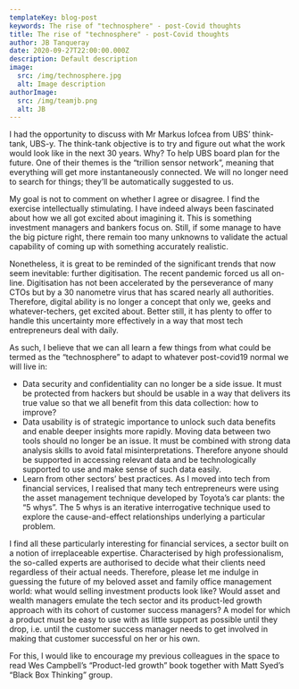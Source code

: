 ```yaml
---
templateKey: blog-post
keywords: The rise of "technosphere" - post-Covid thoughts
title: The rise of "technosphere" - post-Covid thoughts
author: JB Tanqueray
date: 2020-09-27T22:00:00.000Z
description: Default description
image:
  src: /img/technosphere.jpg
  alt: Image description
authorImage: 
  src: /img/teamjb.png
  alt: JB
---
```

I had the opportunity to discuss with Mr Markus Iofcea from UBS’ think-tank, UBS-y. The think-tank objective is to try and figure out what the work would look like in the next 30 years. Why? To help UBS board plan for the future. One of their themes is the “trillion sensor network”, meaning that everything will get more instantaneously connected. We will no longer need to search for things; they’ll be automatically suggested to us.

My goal is not to comment on whether I agree or disagree. I find the exercise intellectually stimulating. I have indeed always been fascinated about how we all got excited about imagining it. This is something investment managers and bankers focus on. Still, if some manage to have the big picture right, there remain too many unknowns to validate the actual capability of coming up with something accurately realistic.

Nonetheless, it is great to be reminded of the significant trends that now seem inevitable: further digitisation. The recent pandemic forced us all on-line. Digitisation has not been accelerated by the perseverance of many CTOs but by a 30 nanometre virus that has scared nearly all authorities. Therefore, digital ability is no longer a concept that only we, geeks and whatever-techers, get excited about. Better still, it has plenty to offer to handle this uncertainty more effectively in a way that most tech entrepreneurs deal with daily.

As such, I believe that we can all learn a few things from what could be termed as the “technosphere” to adapt to whatever post-covid19 normal we will live in:

* Data security and confidentiality can no longer be a side issue. It must be protected from hackers but should be usable in a way that delivers its true value so that we all benefit from this data collection: how to improve?
* Data usability is of strategic importance to unlock such data benefits and enable deeper insights more rapidly. Moving data between two tools should no longer be an issue. It must be combined with strong data analysis skills to avoid fatal misinterpretations. Therefore anyone should be supported in accessing relevant data and be technologically supported to use and make sense of such data easily.
* Learn from other sectors’ best practices. As I moved into tech from financial services, I realised that many tech entrepreneurs were using the asset management technique developed by Toyota’s car plants: the “5 whys”. The 5 whys is an iterative interrogative technique used to explore the cause-and-effect relationships underlying a particular problem.

I find all these particularly interesting for financial services, a sector built on a notion of irreplaceable expertise. Characterised by high professionalism, the so-called experts are authorised to decide what their clients need regardless of their actual needs. Therefore, please let me indulge in guessing the future of my beloved asset and family office management world: what would selling investment products look like? Would asset and wealth managers emulate the tech sector and its product-led growth approach with its cohort of customer success managers? A model for which a product must be easy to use with as little support as possible until they drop, i.e. until the customer success manager needs to get involved in making that customer successful on her or his own.

For this, I would like to encourage my previous colleagues in the space to read Wes Campbell’s “Product-led growth” book together with Matt Syed’s “Black Box Thinking” group.